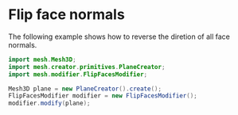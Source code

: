 # Flip face normals

The following example shows how to reverse the diretion
of all face normals.

```java
import mesh.Mesh3D;
import mesh.creator.primitives.PlaneCreator;
import mesh.modifier.FlipFacesModifier;

Mesh3D plane = new PlaneCreator().create();
FlipFacesModifier modifier = new FlipFacesModifier();
modifier.modify(plane);
```
